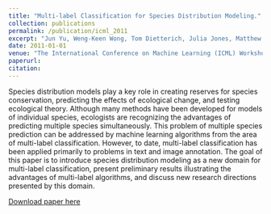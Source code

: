 ```yaml
---
title: "Multi-label Classification for Species Distribution Modeling."
collection: publications
permalink: /publication/icml_2011
excerpt: "Jun Yu, Weng-Keen Wong, Tom Dietterich, Julia Jones, Matthew Betts, Sarah Frey, Susan Shirley, Jeffery Miller, and Matt White"
date: 2011-01-01
venue: "The International Conference on Machine Learning (ICML) Workshop 2011"
paperurl:
citation:
---
```

Species distribution models play a key role in creating reserves for species conservation, predicting the effects of ecological change, and testing ecological theory. Although many methods have been developed for models of individual species, ecologists are recognizing the advantages of predicting multiple species simultaneously. This problem of multiple species prediction can be addressed by machine learning algorithms from the area of multi-label classification. However, to date, multi-label classification has been applied primarily to problems in text and image annotation. The goal of this paper is to introduce species distribution modeling as a new domain for multi-label classification, present preliminary results illustrating the advantages of multi-label algorithms, and discuss new research directions presented by this domain.

[Download paper here](https://github.com/zariable/zariable.github.io/blob/master/files/icml_2011.pdf)